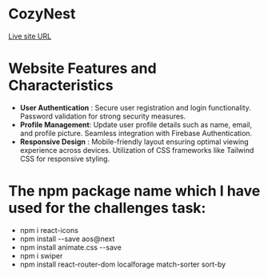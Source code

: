 # CozyNest
[Live site URL](https://cozy-nest-24822.web.app)

# Website Features and Characteristics
- **User Authentication** : Secure user registration and login functionality. Password validation for strong security measures.
- **Profile Management**: Update user profile details such as name, email, and profile picture. Seamless integration with Firebase Authentication.
- **Responsive Design** : Mobile-friendly layout ensuring optimal viewing experience across devices. Utilization of CSS frameworks like Tailwind CSS for responsive styling.
# The npm package name which I have used for the challenges task:
- npm i react-icons
- npm install --save aos@next
- npm install animate.css --save
- npm i swiper
- npm install react-router-dom localforage match-sorter sort-by
